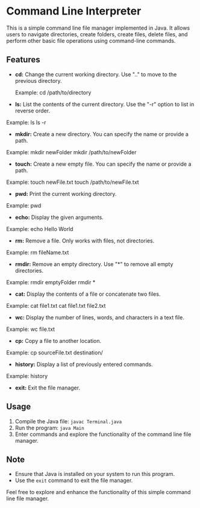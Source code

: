 
# Command Line Interpreter

This is a simple command line file manager implemented in Java. It allows users to navigate directories, create folders, create files, delete files, and perform other basic file operations using command-line commands.

## Features

- **cd:** Change the current working directory. Use ".." to move to the previous directory.
  
  Example:
cd /path/to/directory



- **ls:** List the contents of the current directory. Use the "-r" option to list in reverse order.

Example:
ls
ls -r



- **mkdir:** Create a new directory. You can specify the name or provide a path.

Example:
mkdir newFolder
mkdir /path/to/newFolder



- **touch:** Create a new empty file. You can specify the name or provide a path.

Example:
touch newFile.txt
touch /path/to/newFile.txt



- **pwd:** Print the current working directory.

Example:
pwd


- **echo:** Display the given arguments.

Example:
echo Hello World


- **rm:** Remove a file. Only works with files, not directories.

Example:
rm fileName.txt


- **rmdir:** Remove an empty directory. Use "*" to remove all empty directories.

Example:
rmdir emptyFolder
rmdir *


- **cat:** Display the contents of a file or concatenate two files.

Example:
cat file1.txt
cat file1.txt file2.txt



- **wc:** Display the number of lines, words, and characters in a text file.

Example:
wc file.txt



- **cp:** Copy a file to another location.

Example:
cp sourceFile.txt destination/



- **history:** Display a list of previously entered commands.

Example:
history


- **exit:** Exit the file manager.

## Usage

1. Compile the Java file: `javac Terminal.java`
2. Run the program: `java Main`
3. Enter commands and explore the functionality of the command line file manager.

## Note

- Ensure that Java is installed on your system to run this program.
- Use the `exit` command to exit the file manager.

Feel free to explore and enhance the functionality of this simple command line file manager.
